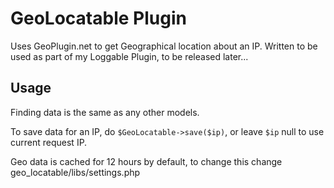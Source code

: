 # GeoLocatable Plugin

Uses GeoPlugin.net to get Geographical location about an IP. Written to be used as part of my Loggable Plugin, to be released later...

## Usage

Finding data is the same as any other models.

To save data for an IP, do `$GeoLocatable->save($ip)`, or leave `$ip` null to use current request IP.

Geo data is cached for 12 hours by default, to change this change geo_locatable/libs/settings.php
